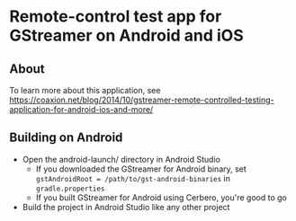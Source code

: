 # Remote-control test app for GStreamer on Android and iOS

## About

To learn more about this application, see
https://coaxion.net/blog/2014/10/gstreamer-remote-controlled-testing-application-for-android-ios-and-more/


## Building on Android

* Open the android-launch/ directory in Android Studio
  * If you downloaded the GStreamer for Android binary, set
    `gstAndroidRoot = /path/to/gst-android-binaries` in `gradle.properties`
  * If you built GStreamer for Android using Cerbero, you're good to go
* Build the project in Android Studio like any other project
